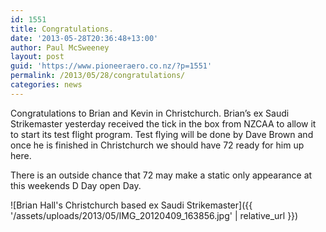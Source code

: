 ```yaml
---
id: 1551
title: Congratulations.
date: '2013-05-28T20:36:48+13:00'
author: Paul McSweeney
layout: post
guid: 'https://www.pioneeraero.co.nz/?p=1551'
permalink: /2013/05/28/congratulations/
categories: news
---
```


Congratulations to Brian and Kevin in Christchurch. Brian’s ex Saudi Strikemaster yesterday received the tick in the box from NZCAA to allow it to start its test flight program. Test flying will be done by Dave Brown and once he is finished in Christchurch we should have 72 ready for him up here.

There is an outside chance that 72 may make a static only appearance at this weekends D Day open Day.

![Brian Hall's Christchurch based ex Saudi Strikemaster]({{ '/assets/uploads/2013/05/IMG_20120409_163856.jpg' | relative_url }})
